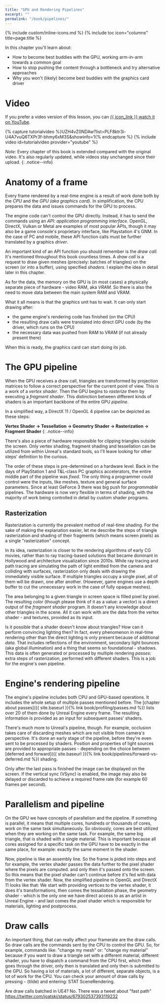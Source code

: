 ```yaml
---
title: "GPU and Rendering Pipelines"
excerpt: ""
permalink: "/book/pipelines/"
---
```


{% include custom/inline-icons.md %}
{% include toc icon="columns" title=page.title %}

In this chapter you'll learn about:

* How to become best buddies with the GPU, working arm-in-arm towards a common goal
* How to stop pushing the content through a bottleneck and try alternative approaches
* Why you won't (likely) become best buddies with the graphics card driver

# Video

If you prefer a video version of this lesson, you can [{{ icon_link }} watch it on YouTube](https://www.youtube.com/watch?list=PLF8ktr3i-U4A7vuQ6TXPr3f-bhmy6xM3S&v=C3lumWdwHmA).

{% capture tutorialvideo %}UZH4vZ0NDAw?list=PLF8ktr3i-U4A7vuQ6TXPr3f-bhmy6xM3S&amp;showinfo=1{% endcapture %}
{% include video id=tutorialvideo provider="youtube" %}

_Note:_ Every chapter of this book is extended compared with the original video. It's also regularly updated, while videos stay unchanged since their upload.
{: .notice--info}

# Anatomy of a frame

Every frame rendered by a real-time engine is a result of work done both by the _CPU_ and the _GPU (aka graphics card)_. In simplification, the CPU prepares the data and issues commands for the GPU to process.

The engine code can't control the GPU directly. Instead, it has to send the commands using an _API: application programming interface_. OpenGL, DirectX, Vulkan or Metal are examples of most popular APIs, though it may also be a game console's proprietary interface, like Playstation 4's GNM. In the case of PC and mobile, these API function calls must be further translated by a graphics _driver_. 

An important kind of an API function you should remember is the _draw call_. It's mentioned throughout this book countless times. A _draw call_ is a request to draw given meshes (precisely: batches of triangles) on the screen (or into a buffer), using specified _shaders_. I explain the idea in detail later in this chapter.

As for the data, the memory on the GPU is (in most cases) a physically separate piece of hardware - video RAM, aka _VRAM_. So there is also the need to move data between the main system RAM and VRAM.

What it all means is that the graphics unit has to wait. It can only start drawing after:
* the game engine's rendering code has finished (on the CPU)
* the resulting draw calls were translated into direct GPU code (by the driver, which runs on the CPU)
* the necessary data was pushed from RAM to VRAM (if not already present there)

When this is ready, the graphics card can start doing its job.

# The GPU pipeline

When the GPU receives a draw call, triangles are transformed by projection matrices to follow a correct perspective for the current point of view. This is a work of a _vertex shader_. Then the GPU begins to _rasterize_ them by executing a _fragment shader_. This distinction between different kinds of shaders is an important backbone of the entire GPU _pipeline_.

In a simplified way, a DirectX 11 / OpenGL 4 pipeline can be depicted as these steps:

__Vertex Shader → Tessellation → Geometry Shader → Rasterization → Fragment Shader__
{: .notice--info}

There's also a piece of hardware responsible for clipping triangles outside the screen. Only vertex shading, fragment shading and tessellation can be utilized from within Unreal's standard tools, so I'll leave looking for other steps' definition to the curious.

The order of these steps is pre-determined on a hardware level. Back in the days of PlayStation 1 and T&L-class PC graphics accelerators, the entire middle part of the pipeline was _fixed_. The only thing a programmer could control were the inputs, like meshes, texture and general surface parameters. Since at least GeForce 3 there was big push for _programmable_ pipelines. The hardware is now very flexible in terms of shading, with the majority of work being controlled in detail by custom shader programs.

## Rasterization

Rasterization is currently the prevalent method of real-time shading. For the sake of making the explanation easier, let me describe the steps of triangle rasterization and shading of their fragments (which means screen pixels) as a single "rasterization" concept.

In its idea, rasterization is closer to the rendering algorithms of early CG movies, rather than to ray tracing-based solutions that became dominant in Hollywood and architecture visualization since 2010s. While ray tracing and path tracing are simulating the path of light emitted from the camera and colliding with surfaces, rasterization only deals with drawing the immediately visible surface. If multiple triangles occupy a single pixel, all of them will be drawn, one after another. (However, game engines use a depth buffer to cut the unnecessary work in the case of fully opaque meshes).

The area belonging to a given triangle in screen space is filled pixel by pixel. The resulting _color_ (though please think of it as a value: a vector) is a direct output of the _fragment shader_ program. It doesn't any knowledge about other triangles in the scene. All it can work with are the data from the vertex shader - and textures, provided as its input.

Is it possible that a shader doesn't know about triangles? How can it perform convincing lighting then? In fact, every phenomenon in real-time rendering other than the direct lighting is only present because of additional _data_. That includes reflections of the environment, secondary light bounces (aka global illumination) and a thing that seems so foundational - shadows. This data is often generated or processed by multiple rendering _passes_: extra steps of rasterization, performed with different shaders. This is a job for the engine's own pipeline.

# Engine's rendering pipeline

The engine's pipeline includes both CPU and GPU-based operations. It includes the whole setup of multiple passes mentioned before. The [chapter about passes]({{ site.baseurl }}{% link book/profiling/passes.md %}) lists over 20 of them done by Unreal Engine every frame. The resulting information is provided as an input for subsequent passes' shaders.

There's much more to Unreal's pipeline, though. For example, occlusion takes care of discarding meshes which are not visible from camera's perspective. It's done an early stage of the pipeline, before they're even sent to be processed by shaders. Position and properties of light sources are provided to appropriate passes - depending on the choice between [deferred and forward]({{ site.baseurl }}{% link book/pipelines/forward-vs-deferred.md %}) shading.

Only after the last pass is finished the image can be displayed on the screen. If the vertical sync (VSync) is enabled, the image may also be delayed or discarded to achieve a required frame rate (for example 60 frames per second).

# Parallelism and pipeline

On the GPU we have concepts of parallelism and the pipeline. If something is parallel, it means that multiple cores, hundreds or thousands of cores, work on the same task simultaneously. So obviously, cores are best utilized when they are working on the same task. For example, the same big triangle, that is shaded with a single material. This is important because all cores assigned for a specific task on the GPU have to be exactly in the same place, for example: exactly the same moment in the shader.

Now, pipeline is like an assembly line. So the frame is pided into steps and for example, the vertex shader passes the data further to the pixel shader where the pixels are computed. and only then it's passed onto the screen. So this means that the pixel shader can't continue before it's fed with data from the vertex shader. Now, the simplified pipeline in OpenGL and DirectX 11 looks like that: We start with providing vertices to the vertex shader, it does it's transformations, then comes the tessallation phase, the geometry shader - which is the only one we have direct access to as an artist in Unreal Engine - and last comes the pixel shader which is responsible for materials, lighting and postprocess.

# Draw calls

An important thing, that can really affect your framerate are the draw calls. So draw calls are the commands sent by the CPU to control the GPU. So, for example, commands like: "change my mesh" or: "change my material" because if you want to draw a triangle set with a different material, different shader, you have to dispatch a command from the CPU first, which then goes through the driver, only then is translated and only then is submitted to the GPU. So having a lot of materials, a lot of different, separate objects, is a lot of work for the CPU. You can check your amount of draw calls by pressing `~` (tilde) and entering: STAT SceneRendering.

Are draw calls batched in UE4? No. There was a tweet about "fast path" https://twitter.com/joatski/status/679302537393119232